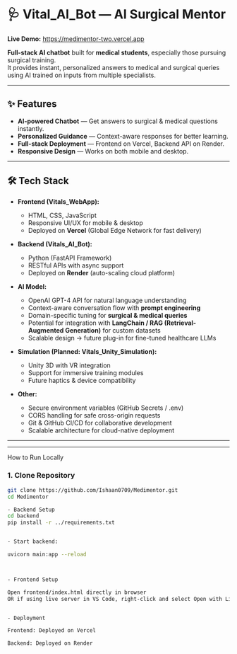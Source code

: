 # 🩺 Vital_AI_Bot — AI Surgical Mentor

**Live Demo:** https://medimentor-two.vercel.app

**Full-stack AI chatbot** built for **medical students**, especially those pursuing surgical training.  
It provides instant, personalized answers to medical and surgical queries using AI trained on inputs from multiple specialists.

---

## ✨ Features
- **AI-powered Chatbot** — Get answers to surgical & medical questions instantly.
- **Personalized Guidance** — Context-aware responses for better learning.
- **Full-stack Deployment** — Frontend on Vercel, Backend API on Render.
- **Responsive Design** — Works on both mobile and desktop.

---

## 🛠 Tech Stack

- **Frontend (Vitals_WebApp):**
  - HTML, CSS, JavaScript
  - Responsive UI/UX for mobile & desktop
  - Deployed on **Vercel** (Global Edge Network for fast delivery)

- **Backend (Vitals_AI_Bot):**
  - Python (FastAPI Framework)
  - RESTful APIs with async support
  - Deployed on **Render** (auto-scaling cloud platform)

- **AI Model:**
  - OpenAI GPT-4 API for natural language understanding
  - Context-aware conversation flow with **prompt engineering**
  - Domain-specific tuning for **surgical & medical queries**
  - Potential for integration with **LangChain / RAG (Retrieval-Augmented Generation)** for custom datasets
  - Scalable design → future plug-in for fine-tuned healthcare LLMs

- **Simulation (Planned: Vitals_Unity_Simulation):**
  - Unity 3D with VR integration
  - Support for immersive training modules
  - Future haptics & device compatibility

- **Other:**
  - Secure environment variables (GitHub Secrets / .env)
  - CORS handling for safe cross-origin requests
  - Git & GitHub CI/CD for collaborative development
  - Scalable architecture for cloud-native deployment
---

---

 How to Run Locally

### 1. Clone Repository
```bash
git clone https://github.com/Ishaan0709/Medimentor.git
cd Medimentor

- Backend Setup
cd backend
pip install -r ../requirements.txt


- Start backend:

uvicorn main:app --reload



- Frontend Setup

Open frontend/index.html directly in browser
OR if using live server in VS Code, right-click and select Open with Live Server.


- Deployment

Frontend: Deployed on Vercel

Backend: Deployed on Render
